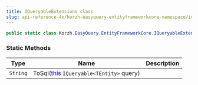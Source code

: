 ```yaml
---
title: IQueryableExtensions class
slug: api-reference-4x/korzh-easyquery-entityframeworkcore-namespace/iqueryableextensions-class
---
```


```csharp
public static class Korzh.EasyQuery.EntityFrameworkCore.IQueryableExtensions

```

### Static Methods

| Type | Name | Description | 
| --- | --- | --- | 
| `String` | ToSql(<span style='color: blue'>this</span> `IQueryable<TEntity>` query) |  |